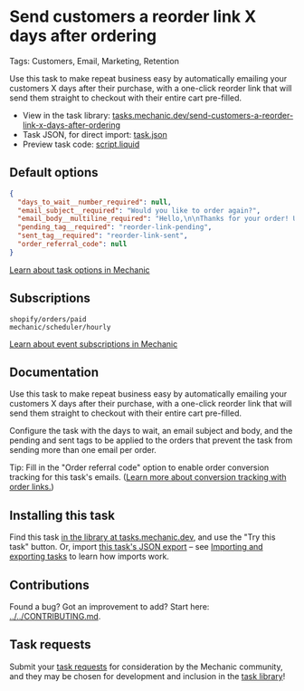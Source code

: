 # Send customers a reorder link X days after ordering

Tags: Customers, Email, Marketing, Retention

Use this task to make repeat business easy by automatically emailing your customers X days after their purchase, with a one-click reorder link that will send them straight to checkout with their entire cart pre-filled.

* View in the task library: [tasks.mechanic.dev/send-customers-a-reorder-link-x-days-after-ordering](https://tasks.mechanic.dev/send-customers-a-reorder-link-x-days-after-ordering)
* Task JSON, for direct import: [task.json](../../tasks/send-customers-a-reorder-link-x-days-after-ordering.json)
* Preview task code: [script.liquid](./script.liquid)

## Default options

```json
{
  "days_to_wait__number_required": null,
  "email_subject__required": "Would you like to order again?",
  "email_body__multiline_required": "Hello,\n\nThanks for your order! Use this link to reorder in just a couple clicks:\n\n<b><a href=\"REORDER_URL\">Reorder now</a></b>\n\nCheers,\n{{ shop.name }}",
  "pending_tag__required": "reorder-link-pending",
  "sent_tag__required": "reorder-link-sent",
  "order_referral_code": null
}
```

[Learn about task options in Mechanic](https://learn.mechanic.dev/core/tasks/options)

## Subscriptions

```liquid
shopify/orders/paid
mechanic/scheduler/hourly
```

[Learn about event subscriptions in Mechanic](https://learn.mechanic.dev/core/tasks/subscriptions)

## Documentation

Use this task to make repeat business easy by automatically emailing your customers X days after their purchase, with a one-click reorder link that will send them straight to checkout with their entire cart pre-filled.

Configure the task with the days to wait, an email subject and body, and the pending and sent tags to be applied to the orders that prevent the task from sending more than one email per order.

Tip: Fill in the "Order referral code" option to enable order conversion tracking for this task's emails. ([Learn more about conversion tracking with order links.](https://help.shopify.com/en/themes/customization/cart/use-permalinks-to-preload-cart#conversion-tracking))

## Installing this task

Find this task [in the library at tasks.mechanic.dev](https://tasks.mechanic.dev/send-customers-a-reorder-link-x-days-after-ordering), and use the "Try this task" button. Or, import [this task's JSON export](../../tasks/send-customers-a-reorder-link-x-days-after-ordering.json) – see [Importing and exporting tasks](https://learn.mechanic.dev/core/tasks/import-and-export) to learn how imports work.

## Contributions

Found a bug? Got an improvement to add? Start here: [../../CONTRIBUTING.md](../../CONTRIBUTING.md).

## Task requests

Submit your [task requests](https://mechanic.canny.io/task-requests) for consideration by the Mechanic community, and they may be chosen for development and inclusion in the [task library](https://tasks.mechanic.dev/)!
